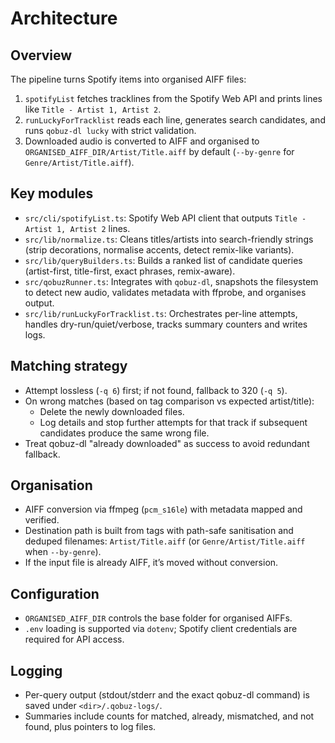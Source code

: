 # Architecture

## Overview

The pipeline turns Spotify items into organised AIFF files:

1. `spotifyList` fetches tracklines from the Spotify Web API and prints lines like `Title - Artist 1, Artist 2`.
2. `runLuckyForTracklist` reads each line, generates search candidates, and runs `qobuz-dl lucky` with strict validation.
3. Downloaded audio is converted to AIFF and organised to `ORGANISED_AIFF_DIR/Artist/Title.aiff` by default (`--by-genre` for `Genre/Artist/Title.aiff`).

## Key modules

- `src/cli/spotifyList.ts`: Spotify Web API client that outputs `Title - Artist 1, Artist 2` lines.
- `src/lib/normalize.ts`: Cleans titles/artists into search-friendly strings (strip decorations, normalise accents, detect remix-like variants).
- `src/lib/queryBuilders.ts`: Builds a ranked list of candidate queries (artist-first, title-first, exact phrases, remix-aware).
- `src/qobuzRunner.ts`: Integrates with `qobuz-dl`, snapshots the filesystem to detect new audio, validates metadata with ffprobe, and organises output.
- `src/lib/runLuckyForTracklist.ts`: Orchestrates per-line attempts, handles dry-run/quiet/verbose, tracks summary counters and writes logs.

## Matching strategy

- Attempt lossless (`-q 6`) first; if not found, fallback to 320 (`-q 5`).
- On wrong matches (based on tag comparison vs expected artist/title):
  - Delete the newly downloaded files.
  - Log details and stop further attempts for that track if subsequent candidates produce the same wrong file.
- Treat qobuz-dl "already downloaded" as success to avoid redundant fallback.

## Organisation

- AIFF conversion via ffmpeg (`pcm_s16le`) with metadata mapped and verified.
- Destination path is built from tags with path-safe sanitisation and deduped filenames: `Artist/Title.aiff` (or `Genre/Artist/Title.aiff` when `--by-genre`).
- If the input file is already AIFF, it’s moved without conversion.

## Configuration

- `ORGANISED_AIFF_DIR` controls the base folder for organised AIFFs.
- `.env` loading is supported via `dotenv`; Spotify client credentials are required for API access.

## Logging

- Per-query output (stdout/stderr and the exact qobuz-dl command) is saved under `<dir>/.qobuz-logs/`.
- Summaries include counts for matched, already, mismatched, and not found, plus pointers to log files.
